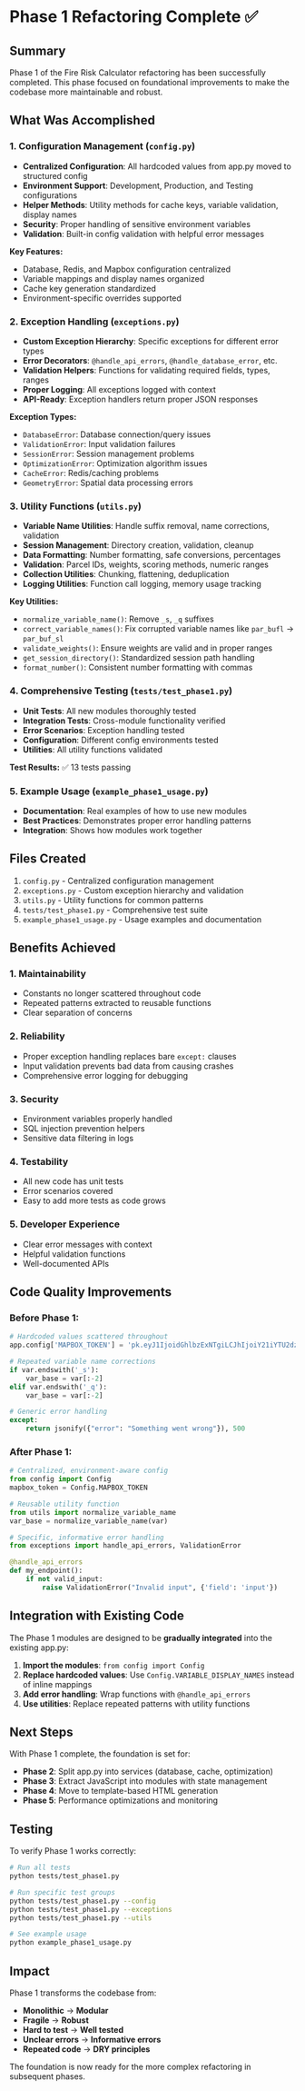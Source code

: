 # Phase 1 Refactoring Complete ✅

## Summary
Phase 1 of the Fire Risk Calculator refactoring has been successfully completed. This phase focused on foundational improvements to make the codebase more maintainable and robust.

## What Was Accomplished

### 1. Configuration Management (`config.py`)
- **Centralized Configuration**: All hardcoded values from app.py moved to structured config
- **Environment Support**: Development, Production, and Testing configurations
- **Helper Methods**: Utility methods for cache keys, variable validation, display names
- **Security**: Proper handling of sensitive environment variables
- **Validation**: Built-in config validation with helpful error messages

**Key Features:**
- Database, Redis, and Mapbox configuration centralized
- Variable mappings and display names organized
- Cache key generation standardized
- Environment-specific overrides supported

### 2. Exception Handling (`exceptions.py`)
- **Custom Exception Hierarchy**: Specific exceptions for different error types
- **Error Decorators**: `@handle_api_errors`, `@handle_database_error`, etc.
- **Validation Helpers**: Functions for validating required fields, types, ranges
- **Proper Logging**: All exceptions logged with context
- **API-Ready**: Exception handlers return proper JSON responses

**Exception Types:**
- `DatabaseError`: Database connection/query issues
- `ValidationError`: Input validation failures
- `SessionError`: Session management problems
- `OptimizationError`: Optimization algorithm issues
- `CacheError`: Redis/caching problems
- `GeometryError`: Spatial data processing errors

### 3. Utility Functions (`utils.py`)
- **Variable Name Utilities**: Handle suffix removal, name corrections, validation
- **Session Management**: Directory creation, validation, cleanup
- **Data Formatting**: Number formatting, safe conversions, percentages
- **Validation**: Parcel IDs, weights, scoring methods, numeric ranges
- **Collection Utilities**: Chunking, flattening, deduplication
- **Logging Utilities**: Function call logging, memory usage tracking

**Key Utilities:**
- `normalize_variable_name()`: Remove `_s`, `_q` suffixes
- `correct_variable_names()`: Fix corrupted variable names like `par_bufl` → `par_buf_sl`
- `validate_weights()`: Ensure weights are valid and in proper ranges
- `get_session_directory()`: Standardized session path handling
- `format_number()`: Consistent number formatting with commas

### 4. Comprehensive Testing (`tests/test_phase1.py`)
- **Unit Tests**: All new modules thoroughly tested
- **Integration Tests**: Cross-module functionality verified
- **Error Scenarios**: Exception handling tested
- **Configuration**: Different config environments tested
- **Utilities**: All utility functions validated

**Test Results:** ✅ 13 tests passing

### 5. Example Usage (`example_phase1_usage.py`)
- **Documentation**: Real examples of how to use new modules
- **Best Practices**: Demonstrates proper error handling patterns
- **Integration**: Shows how modules work together

## Files Created

1. `config.py` - Centralized configuration management
2. `exceptions.py` - Custom exception hierarchy and validation
3. `utils.py` - Utility functions for common patterns
4. `tests/test_phase1.py` - Comprehensive test suite
5. `example_phase1_usage.py` - Usage examples and documentation

## Benefits Achieved

### 1. **Maintainability**
- Constants no longer scattered throughout code
- Repeated patterns extracted to reusable functions
- Clear separation of concerns

### 2. **Reliability**
- Proper exception handling replaces bare `except:` clauses
- Input validation prevents bad data from causing crashes
- Comprehensive error logging for debugging

### 3. **Security**
- Environment variables properly handled
- SQL injection prevention helpers
- Sensitive data filtering in logs

### 4. **Testability**
- All new code has unit tests
- Error scenarios covered
- Easy to add more tests as code grows

### 5. **Developer Experience**
- Clear error messages with context
- Helpful validation functions
- Well-documented APIs

## Code Quality Improvements

### Before Phase 1:
```python
# Hardcoded values scattered throughout
app.config['MAPBOX_TOKEN'] = 'pk.eyJ1IjoidGhlbzExNTgiLCJhIjoiY21iYTU2dzdkMDBqajJub2tmY2c4Z3ltYyJ9.9-DIZmCBjFGIb2TUQ4QyXg'

# Repeated variable name corrections
if var.endswith('_s'):
    var_base = var[:-2]
elif var.endswith('_q'):
    var_base = var[:-2]

# Generic error handling
except:
    return jsonify({"error": "Something went wrong"}), 500
```

### After Phase 1:
```python
# Centralized, environment-aware config
from config import Config
mapbox_token = Config.MAPBOX_TOKEN

# Reusable utility function
from utils import normalize_variable_name
var_base = normalize_variable_name(var)

# Specific, informative error handling
from exceptions import handle_api_errors, ValidationError

@handle_api_errors
def my_endpoint():
    if not valid_input:
        raise ValidationError("Invalid input", {'field': 'input'})
```

## Integration with Existing Code

The Phase 1 modules are designed to be **gradually integrated** into the existing app.py:

1. **Import the modules**: `from config import Config`
2. **Replace hardcoded values**: Use `Config.VARIABLE_DISPLAY_NAMES` instead of inline mappings
3. **Add error handling**: Wrap functions with `@handle_api_errors`
4. **Use utilities**: Replace repeated patterns with utility functions

## Next Steps

With Phase 1 complete, the foundation is set for:

- **Phase 2**: Split app.py into services (database, cache, optimization)
- **Phase 3**: Extract JavaScript into modules with state management
- **Phase 4**: Move to template-based HTML generation
- **Phase 5**: Performance optimizations and monitoring

## Testing

To verify Phase 1 works correctly:

```bash
# Run all tests
python tests/test_phase1.py

# Run specific test groups
python tests/test_phase1.py --config
python tests/test_phase1.py --exceptions  
python tests/test_phase1.py --utils

# See example usage
python example_phase1_usage.py
```

## Impact

Phase 1 transforms the codebase from:
- **Monolithic** → **Modular**
- **Fragile** → **Robust** 
- **Hard to test** → **Well tested**
- **Unclear errors** → **Informative errors**
- **Repeated code** → **DRY principles**

The foundation is now ready for the more complex refactoring in subsequent phases.